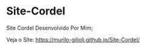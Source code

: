 # Site-Cordel
 Site Cordel Desenvolvido Por Mim;

 Veja o Site: https://murilo-gilioli.github.io/Site-Cordel/
